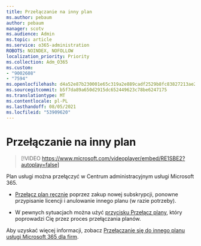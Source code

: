 ```yaml
---
title: Przełączanie na inny plan
ms.author: pebaum
author: pebaum
manager: scotv
ms.audience: Admin
ms.topic: article
ms.service: o365-administration
ROBOTS: NOINDEX, NOFOLLOW
localization_priority: Priority
ms.collection: Adm_O365
ms.custom:
- "9002608"
- "7594"
ms.openlocfilehash: d4a52e87b230001e65c319a2e889cadf2529b8fc83827213ae2adce102c14bd0
ms.sourcegitcommit: b5f7da89a650d2915dc652449623c78be6247175
ms.translationtype: MT
ms.contentlocale: pl-PL
ms.lasthandoff: 08/05/2021
ms.locfileid: "53909620"
---
```

# <a name="switch-to-a-different-plan"></a>Przełączanie na inny plan

> [!VIDEO https://www.microsoft.com/videoplayer/embed/RE1SBE2?autoplay=false]

Plan usługi można przełączyć w Centrum administracyjnym usługi Microsoft 365.

- [Przełącz plan ręcznie](https://docs.microsoft.com/microsoft-365/commerce/subscriptions/switch-plans-manually) poprzez zakup nowej subskrypcji, ponowne przypisanie licencji i anulowanie innego planu (w razie potrzeby).

- W pewnych sytuacjach można użyć [przycisku Przełącz plany](https://docs.microsoft.com/microsoft-365/commerce/subscriptions/switch-to-a-different-plan#use-the-switch-plans-button), który poprowadzi Cię przez proces przełączania planów.

Aby uzyskać więcej informacji, zobacz [Przełączanie się do innego planu usługi Microsoft 365 dla firm](https://docs.microsoft.com/microsoft-365/commerce/subscriptions/switch-to-a-different-plan).
